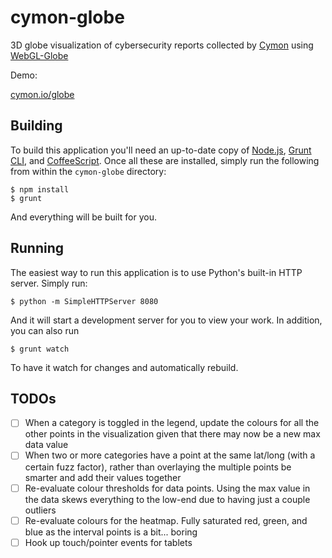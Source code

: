 # cymon-globe
3D globe visualization of cybersecurity reports collected by [Cymon](http://cymon.io) using [WebGL-Globe](https://github.com/dataarts/webgl-globe)

Demo:

[cymon.io/globe](http://cymon.io/globe)

## Building

To build this application you'll need an up-to-date copy of [Node.js](http://nodejs.org/), [Grunt CLI](http://gruntjs.com/), and [CoffeeScript](http://coffeescript.org/). Once all these are installed, simply run the following from within the `cymon-globe` directory:

```
$ npm install
$ grunt
```
And everything will be built for you.

## Running

The easiest way to run this application is to use Python's built-in HTTP server. Simply run:

```
$ python -m SimpleHTTPServer 8080
```
And it will start a development server for you to view your work. In addition, you can also run

```
$ grunt watch
```
To have it watch for changes and automatically rebuild.

## TODOs

* [ ] When a category is toggled in the legend, update the colours for all the other points in the visualization given that there may now be a new max data value
* [ ] When two or more categories have a point at the same lat/long (with a certain fuzz factor), rather than overlaying the multiple points be smarter and add their values together
* [ ] Re-evaluate colour thresholds for data points. Using the max value in the data skews everything to the low-end due to having just a couple outliers
* [ ] Re-evaluate colours for the heatmap. Fully saturated red, green, and blue as the interval points is a bit... boring
* [ ] Hook up touch/pointer events for tablets
